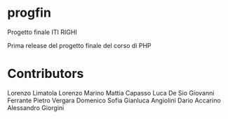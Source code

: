 # progfin
Progetto finale ITI RIGHI

Prima release del progetto finale del corso di PHP

# Contributors

Lorenzo Limatola
Lorenzo Marino
Mattia Capasso
Luca De Sio
Giovanni Ferrante Pietro Vergara
Domenico Sofia
Gianluca Angiolini
Dario Accarino
Alessandro Giorgini 